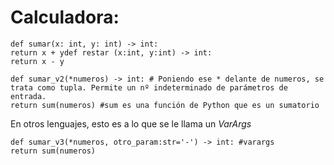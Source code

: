 # Calculadora:
```
def sumar(x: int, y: int) -> int:
return x + ydef restar (x:int, y:int) -> int:
return x - y
```

```
def sumar_v2(*numeros) -> int: # Poniendo ese * delante de numeros, se trata como tupla. Permite un nº indeterminado de parámetros de entrada.
return sum(numeros) #sum es una función de Python que es un sumatorio
```
En otros lenguajes, esto es a lo que se le llama un *VarArgs*


```
def sumar_v3(*numeros, otro_param:str='-') -> int: #varargs
return sum(numeros)
```
